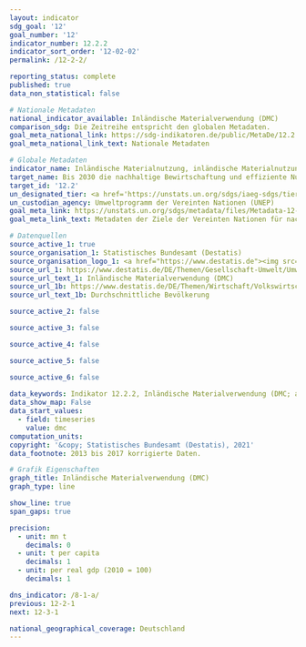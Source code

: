 ```yaml
---
layout: indicator    
sdg_goal: '12'    
goal_number: '12'    
indicator_number: 12.2.2    
indicator_sort_order: '12-02-02'    
permalink: /12-2-2/    

reporting_status: complete    
published: true    
data_non_statistical: false    

# Nationale Metadaten    
national_indicator_available: Inländische Materialverwendung (DMC)    
comparison_sdg: Die Zeitreihe entspricht den globalen Metadaten.    
goal_meta_national_link: https://sdg-indikatoren.de/public/MetaDe/12.2.2.pdf    
goal_meta_national_link_text: Nationale Metadaten    

# Globale Metadaten    
indicator_name: Inländische Materialnutzung, inländische Materialnutzung pro Kopf und inländische Materialnutzung im Verhältnis zum BIP    
target_name: Bis 2030 die nachhaltige Bewirtschaftung und effiziente Nutzung der natürlichen Ressourcen erreichen    
target_id: '12.2'    
un_designated_tier: <a href='https://unstats.un.org/sdgs/iaeg-sdgs/tier-classification/' title='Klicken Sie hier um weitere Informationen zur UN-Tier-Klassifikation zu erhalten.'  target='_blank'>Tier I</a>    
un_custodian_agency: Umweltprogramm der Vereinten Nationen (UNEP)    
goal_meta_link: https://unstats.un.org/sdgs/metadata/files/Metadata-12-02-02.pdf    
goal_meta_link_text: Metadaten der Ziele der Vereinten Nationen für nachhaltige Entwicklung    

# Datenquellen
source_active_1: true
source_organisation_1: Statistisches Bundesamt (Destatis)
source_organisation_logo_1: <a href="https://www.destatis.de"><img src="https://g205sdgs.github.io/sdg-indicators/public/OrgImgDe/destatis.png" alt="Logo destatis" style="height:60px; width:148px"/></a>
source_url_1: https://www.destatis.de/DE/Themen/Gesellschaft-Umwelt/Umwelt/Materialfluesse-Energiefluesse/_inhalt.html
source_url_text_1: Inländische Materialverwendung (DMC)
source_url_1b: https://www.destatis.de/DE/Themen/Wirtschaft/Volkswirtschaftliche-Gesamtrechnungen-Inlandsprodukt/_inhalt.html
source_url_text_1b: Durchschnittliche Bevölkerung

source_active_2: false

source_active_3: false

source_active_4: false

source_active_5: false

source_active_6: false
    
data_keywords: Indikator 12.2.2, Inländische Materialverwendung (DMC; abiotische und biotische Rohstoffe), Inländische Materialverwendung (DMC) je Einwohner, Inländische Materialverwendung (DMC) zum realen BIP, Umweltprogramm der Vereinten Nationen (UNEP)    
data_show_map: False    
data_start_values: 
  - field: timeseries
    value: dmc    
computation_units:     
copyright: '&copy; Statistisches Bundesamt (Destatis), 2021'    
data_footnote: 2013 bis 2017 korrigierte Daten.    

# Grafik Eigenschaften    
graph_title: Inländische Materialverwendung (DMC)    
graph_type: line    

show_line: true
span_gaps: true

precision:
  - unit: mn t
    decimals: 0
  - unit: t per capita
    decimals: 1
  - unit: per real gdp (2010 = 100)
    decimals: 1    

dns_indicator: /8-1-a/
previous: 12-2-1    
next: 12-3-1    

national_geographical_coverage: Deutschland    
---
```


<span></span>